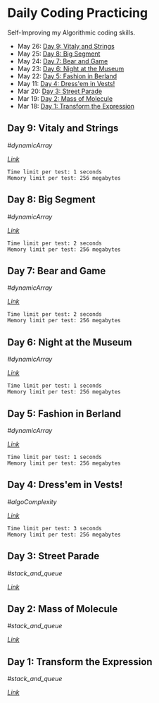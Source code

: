 # Daily Coding Practicing

Self-Improving my Algorithmic coding skills.

- May 26: [Day 9: Vitaly and Strings](#day-9-vitaly-and-strings)
- May 25: [Day 8: Big Segment](#day-8-big-segment)
- May 24: [Day 7: Bear and Game](#day-7-bear-and-game)
- May 23: [Day 6: Night at the Museum](#day-6-night-at-the-museum)
- May 22: [Day 5: Fashion in Berland](#day-5-fashion-in-berland)
- May 11: [Day 4: Dress'em in Vests!](#day-4-dressem-in-vests!)
- Mar 20: [Day 3: Street Parade](#day-3-street-parade)
- Mar 19: [Day 2: Mass of Molecule](#day-2-mass-of-molecule)
- Mar 18: [Day 1: Transform the Expression](#day-1-transform-the-expression)

## Day 9: Vitaly and Strings

_\#dynamicArray_

_[Link](https://codeforces.com/problemset/problem/518/A)_

```
Time limit per test: 1 seconds
Memory limit per test: 256 megabytes
```

## Day 8: Big Segment

_\#dynamicArray_

_[Link](https://codeforces.com/problemset/problem/242/B)_

```
Time limit per test: 2 seconds
Memory limit per test: 256 megabytes
```

## Day 7: Bear and Game

_\#dynamicArray_

_[Link](https://codeforces.com/problemset/problem/673/A)_

```
Time limit per test: 2 seconds
Memory limit per test: 256 megabytes
```

## Day 6: Night at the Museum

_\#dynamicArray_

_[Link](https://codeforces.com/problemset/problem/731/A)_

```
Time limit per test: 1 seconds
Memory limit per test: 256 megabytes
```

## Day 5: Fashion in Berland

_\#dynamicArray_

_[Link](https://codeforces.com/problemset/problem/691/A)_

```
Time limit per test: 1 seconds
Memory limit per test: 256 megabytes
```

## Day 4: Dress'em in Vests!

_\#algoComplexity_

_[Link](https://codeforces.com/problemset/problem/161/A)_

```
Time limit per test: 3 seconds
Memory limit per test: 256 megabytes
```

## Day 3: Street Parade

_\#stack_and_queue_

_[Link](https://www.spoj.com/problems/STPAR/)_

## Day 2: Mass of Molecule

_\#stack_and_queue_

_[Link](https://www.spoj.com/problems/MMASS/)_

## Day 1: Transform the Expression

_\#stack_and_queue_

[_Link_](https://www.spoj.com/problems/ONP/)
